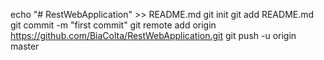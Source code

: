 echo "# RestWebApplication" >> README.md
git init
git add README.md
git commit -m "first commit"
git remote add origin https://github.com/BiaColta/RestWebApplication.git
git push -u origin master
